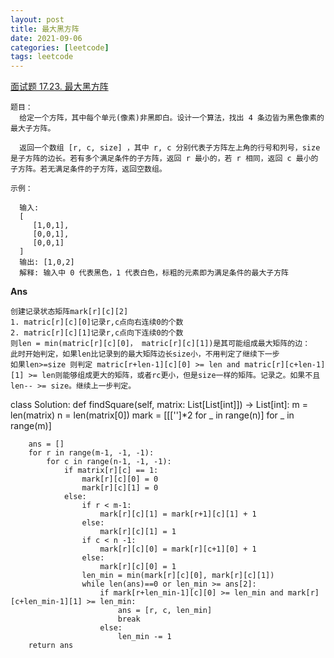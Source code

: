 ```yaml
---
layout: post
title: 最大黑方阵
date: 2021-09-06
categories: [leetcode]
tags: leetcode
---
```


[面试题 17.23. 最大黑方阵](https://leetcode-cn.com/problems/max-black-square-lcci/)
```
题目：
  给定一个方阵，其中每个单元(像素)非黑即白。设计一个算法，找出 4 条边皆为黑色像素的最大子方阵。

  返回一个数组 [r, c, size] ，其中 r, c 分别代表子方阵左上角的行号和列号，size 是子方阵的边长。若有多个满足条件的子方阵，返回 r 最小的，若 r 相同，返回 c 最小的子方阵。若无满足条件的子方阵，返回空数组。

示例：

  输入:
  [
     [1,0,1],
     [0,0,1],
     [0,0,1]
  ]
  输出: [1,0,2]
  解释: 输入中 0 代表黑色，1 代表白色，标粗的元素即为满足条件的最大子方阵

```

**Ans**

```
创建记录状态矩阵mark[r][c][2] 
1. matric[r][c][0]记录r,c点向右连续0的个数
2. matric[r][c][1]记录r,c点向下连续0的个数
则len = min(matric[r][c][0]， matric[r][c][1])是其可能组成最大矩阵的边：
此时开始判定，如果len比记录到的最大矩阵边长size小，不用判定了继续下一步
如果len>=size 则判定 matric[r+len-1][c][0] >= len and matric[r][c+len-1][1] >= len则能够组成更大的矩阵，或者rc更小，但是size一样的矩阵。记录之。如果不且len-- >= size。继续上一步判定。
```
class Solution:
    def findSquare(self, matrix: List[List[int]]) -> List[int]:
        m = len(matrix)
        n = len(matrix[0])
        mark = [[['']*2 for _ in range(n)] for _ in range(m)]
        
        ans = []
        for r in range(m-1, -1, -1):
            for c in range(n-1, -1, -1):
                if matrix[r][c] == 1:
                    mark[r][c][0] = 0
                    mark[r][c][1] = 0
                else:
                    if r < m-1:
                        mark[r][c][1] = mark[r+1][c][1] + 1
                    else:
                        mark[r][c][1] = 1
                    if c < n -1:
                        mark[r][c][0] = mark[r][c+1][0] + 1
                    else:
                        mark[r][c][0] = 1
                    len_min = min(mark[r][c][0], mark[r][c][1])
                    while len(ans)==0 or len_min >= ans[2]:
                        if mark[r+len_min-1][c][0] >= len_min and mark[r][c+len_min-1][1] >= len_min:
                            ans = [r, c, len_min]
                            break
                        else:
                            len_min -= 1
        return ans
```

```
